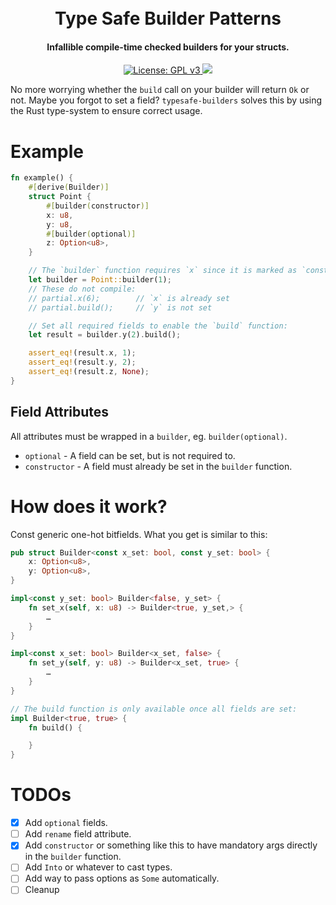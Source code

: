 <h1 align="center"><br>
    Type Safe Builder Patterns
<br></h1>

<h4 align="center">Infallible compile-time checked builders for your structs.</h4>

<p align="center">
  <a href="https://www.gnu.org/licenses/gpl-3.0">
    <img src="https://img.shields.io/badge/License-GPL%20v3-blue.svg" alt="License: GPL v3">
  </a>
  <a href="https://crates.io/crates/typesafe-builders">
    <img src="https://img.shields.io/crates/v/typesafe-builders"/>
  </a>
</p>

No more worrying whether the `build` call on your builder will return `Ok` or not. Maybe you forgot to set a field? `typesafe-builders` solves this by using the Rust type-system to ensure correct usage.

# Example

```rust
fn example() {
	#[derive(Builder)]
	struct Point {
		#[builder(constructor)]
		x: u8,
		y: u8,
		#[builder(optional)]
		z: Option<u8>,
	}

	// The `builder` function requires `x` since it is marked as `constructor`.
	let builder = Point::builder(1);
	// These do not compile:
	// partial.x(6); 		// `x` is already set
	// partial.build();		// `y` is not set

	// Set all required fields to enable the `build` function:
	let result = builder.y(2).build();

	assert_eq!(result.x, 1);
	assert_eq!(result.y, 2);
	assert_eq!(result.z, None);
}
```

## Field Attributes

All attributes must be wrapped in a `builder`, eg. `builder(optional)`.

- `optional` - A field can be set, but is not required to.
- `constructor` - A field must already be set in the `builder` function.

# How does it work?

Const generic one-hot bitfields. What you get is similar to this:

```rust
pub struct Builder<const x_set: bool, const y_set: bool> {
	x: Option<u8>,
	y: Option<u8>,
}

impl<const y_set: bool> Builder<false, y_set> {
    fn set_x(self, x: u8) -> Builder<true, y_set,> {
        …
    }
}

impl<const x_set: bool> Builder<x_set, false> {
    fn set_y(self, y: u8) -> Builder<x_set, true> {
        …
    }
}

// The build function is only available once all fields are set:
impl Builder<true, true> {
    fn build() {

    }
}
```

# TODOs

- [x] Add `optional` fields.
- [ ] Add `rename` field attribute.
- [x] Add `constructor` or something like this to have mandatory args directly in the `builder` function.
- [ ] Add `Into` or whatever to cast types.
- [ ] Add way to pass options as `Some` automatically.
- [ ] Cleanup

